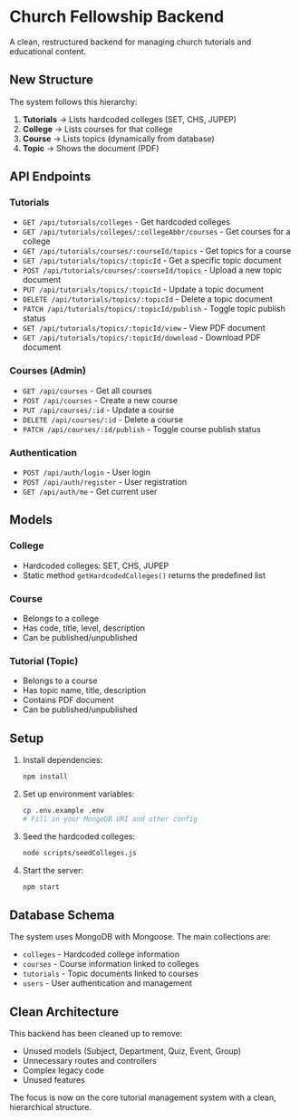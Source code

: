 # Church Fellowship Backend

A clean, restructured backend for managing church tutorials and educational content.

## New Structure

The system follows this hierarchy:

1. **Tutorials** → Lists hardcoded colleges (SET, CHS, JUPEP)
2. **College** → Lists courses for that college
3. **Course** → Lists topics (dynamically from database)
4. **Topic** → Shows the document (PDF)

## API Endpoints

### Tutorials

- `GET /api/tutorials/colleges` - Get hardcoded colleges
- `GET /api/tutorials/colleges/:collegeAbbr/courses` - Get courses for a college
- `GET /api/tutorials/courses/:courseId/topics` - Get topics for a course
- `GET /api/tutorials/topics/:topicId` - Get a specific topic document
- `POST /api/tutorials/courses/:courseId/topics` - Upload a new topic document
- `PUT /api/tutorials/topics/:topicId` - Update a topic document
- `DELETE /api/tutorials/topics/:topicId` - Delete a topic document
- `PATCH /api/tutorials/topics/:topicId/publish` - Toggle topic publish status
- `GET /api/tutorials/topics/:topicId/view` - View PDF document
- `GET /api/tutorials/topics/:topicId/download` - Download PDF document

### Courses (Admin)

- `GET /api/courses` - Get all courses
- `POST /api/courses` - Create a new course
- `PUT /api/courses/:id` - Update a course
- `DELETE /api/courses/:id` - Delete a course
- `PATCH /api/courses/:id/publish` - Toggle course publish status

### Authentication

- `POST /api/auth/login` - User login
- `POST /api/auth/register` - User registration
- `GET /api/auth/me` - Get current user

## Models

### College

- Hardcoded colleges: SET, CHS, JUPEP
- Static method `getHardcodedColleges()` returns the predefined list

### Course

- Belongs to a college
- Has code, title, level, description
- Can be published/unpublished

### Tutorial (Topic)

- Belongs to a course
- Has topic name, title, description
- Contains PDF document
- Can be published/unpublished

## Setup

1. Install dependencies:

   ```bash
   npm install
   ```

2. Set up environment variables:

   ```bash
   cp .env.example .env
   # Fill in your MongoDB URI and other config
   ```

3. Seed the hardcoded colleges:

   ```bash
   node scripts/seedColleges.js
   ```

4. Start the server:
   ```bash
   npm start
   ```

## Database Schema

The system uses MongoDB with Mongoose. The main collections are:

- `colleges` - Hardcoded college information
- `courses` - Course information linked to colleges
- `tutorials` - Topic documents linked to courses
- `users` - User authentication and management

## Clean Architecture

This backend has been cleaned up to remove:

- Unused models (Subject, Department, Quiz, Event, Group)
- Unnecessary routes and controllers
- Complex legacy code
- Unused features

The focus is now on the core tutorial management system with a clean, hierarchical structure.
